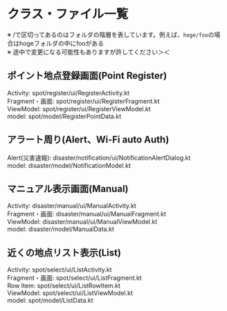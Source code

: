 # クラス・ファイル一覧

※ /で区切ってあるのはフォルダの階層を表しています。例えば、`hoge/foo`の場合はhogeフォルダの中にfooがある  
※ 途中で変更になる可能性もありますが許してください＞＜

## ポイント地点登録画面(Point Register)  
Activity: spot/register/ui/RegisterActivity.kt  
Fragment・画面: spot/register/ui/RegisterFragment.kt  
ViewModel: spot/register/ui/RegisterViewModel.kt  
model: spot/model/RegisterPointData.kt  

## アラート周り(Alert、Wi-Fi auto Auth)  
Alert(災害速報): disaster/notification/ui/NotificationAlertDialog.kt  
model: disaster/model/NotificationModel.kt  

## マニュアル表示画面(Manual)　　
Activity: disaster/manual/ui/ManualActivity.kt  
Fragment・画面: disaster/manual/ui/ManualFragment.kt  
ViewModel: disaster/manual/ui/ManualViewModel.kt  
model: disaster/model/ManualData.kt  

## 近くの地点リスト表示(List)  
Activity: spot/select/ui/ListActivity.kt  
Fragment・画面: spot/select/ui/ListFragment.kt  
Row Item: spot/select/ui/ListRowItem.kt  
ViewModel: spot/select/ui/ListViewModel.kt  
model: spot/model/ListData.kt  
